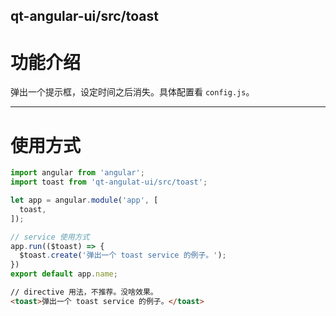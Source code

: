 qt-angular-ui/src/toast
---

# 功能介绍
弹出一个提示框，设定时间之后消失。具体配置看 `config.js`。

---

# 使用方式

```javascript
import angular from 'angular';
import toast from 'qt-angulat-ui/src/toast';

let app = angular.module('app', [
  toast,
]);

// service 使用方式
app.run(($toast) => {
  $toast.create('弹出一个 toast service 的例子。');
})
export default app.name;

```

```html
// directive 用法，不推荐。没啥效果。
<toast>弹出一个 toast service 的例子。</toast>
```
